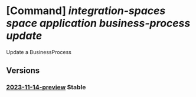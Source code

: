 # [Command] _integration-spaces space application business-process update_

Update a BusinessProcess

## Versions

### [2023-11-14-preview](/Resources/mgmt-plane/L3N1YnNjcmlwdGlvbnMve30vcmVzb3VyY2Vncm91cHMve30vcHJvdmlkZXJzL21pY3Jvc29mdC5pbnRlZ3JhdGlvbnNwYWNlcy9zcGFjZXMve30vYXBwbGljYXRpb25zL3t9L2J1c2luZXNzcHJvY2Vzc2VzL3t9/2023-11-14-preview.xml) **Stable**

<!-- mgmt-plane /subscriptions/{}/resourcegroups/{}/providers/microsoft.integrationspaces/spaces/{}/applications/{}/businessprocesses/{} 2023-11-14-preview -->
